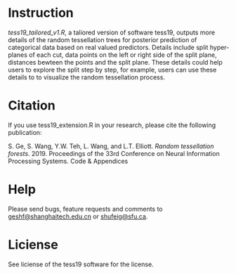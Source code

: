 # Instruction 
*tess19_tailored_v1.R*, a taliored version of software tess19, outputs more details of the random tessellation trees for posterior prediction of categorical data based on real valued predictors. Details include split hyper-planes of each cut, data points on the left or right side of the split plane, distances bewteen the points and the split plane. These details could help users to explore the split step by step, for example, users can use these details to to visualize the random tessellation process.
 


# Citation
If you use tess19_extension.R in your research, please cite the following publication:

S. Ge, S. Wang, Y.W. Teh, L. Wang, and L.T. Elliott. *Random tessellation forests*. 2019. Proceedings of the 33rd Conference on Neural Information Processing Systems. Code & Appendices


# Help
Please send bugs, feature requests and comments to geshf@shanghaitech.edu.cn or shufeig@sfu.ca.

# Liciense
See liciense of the tess19 software for the license.


